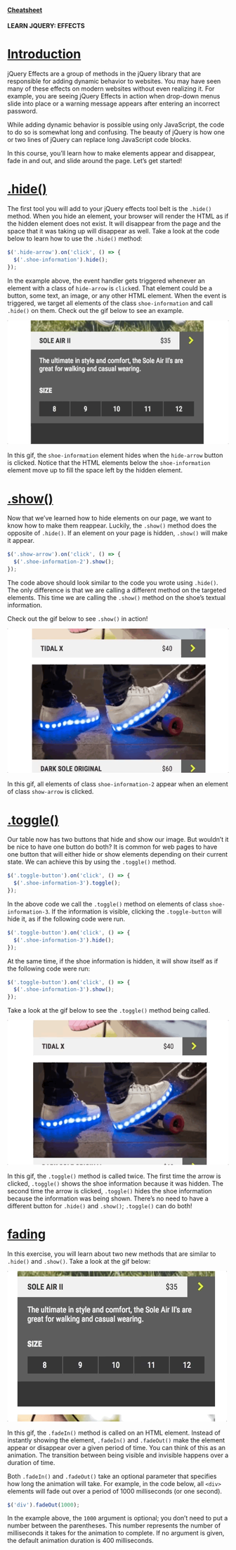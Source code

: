 #### [Cheatsheet](https://www.codecademy.com/learn/learn-jquery/modules/learn-jquery-effects/cheatsheet)

#### LEARN JQUERY: EFFECTS

# [Introduction](https://www.codecademy.com/courses/learn-jquery/lessons/jquery-effects/exercises/effects-introduction)

jQuery Effects are a group of methods in the jQuery library that are responsible for adding dynamic behavior to websites. 
You may have seen many of these effects on modern websites without even realizing it. 
For example, you are seeing jQuery Effects in action when drop-down menus slide into place or a warning message appears after entering an incorrect password.

While adding dynamic behavior is possible using only JavaScript, the code to do so is somewhat long and confusing. 
The beauty of jQuery is how one or two lines of jQuery can replace long JavaScript code blocks.

In this course, you’ll learn how to make elements appear and disappear, fade in and out, and slide around the page. 
Let’s get started!

# [.hide()](https://www.codecademy.com/courses/learn-jquery/lessons/jquery-effects/exercises/hide)

The first tool you will add to your jQuery effects tool belt is the `.hide()` method. 
When you hide an element, your browser will render the HTML as if the hidden element does not exist. 
It will disappear from the page and the space that it was taking up will disappear as well. 
Take a look at the code below to learn how to use the `.hide()` method:
```javascript
$('.hide-arrow').on('click', () => {
  $('.shoe-information').hide();
});
```
In the example above, the event handler gets triggered whenever an element with a class of `hide-arrow` is `click`ed. 
That element could be a button, some text, an image, or any other HTML element. 
When the event is triggered, we target all elements of the class `shoe-information` and call `.hide()` on them. 
Check out the gif below to see an example.

![Hide](hide-gif.gif)

In this gif, the `shoe-information` element hides when the `hide-arrow` button is clicked. 
Notice that the HTML elements below the `shoe-information` element move up to fill the space left by the hidden element.

# [.show()](https://www.codecademy.com/courses/learn-jquery/lessons/jquery-effects/exercises/show)

Now that we’ve learned how to hide elements on our page, we want to know how to make them reappear. 
Luckily, the `.show()` method does the opposite of `.hide()`. 
If an element on your page is hidden, `.show()` will make it appear.
```javascript
$('.show-arrow').on('click', () => {
  $('.shoe-information-2').show();
});
```
The code above should look similar to the code you wrote using `.hide()`. 
The only difference is that we are calling a different method on the targeted elements. 
This time we are calling the `.show()` method on the shoe’s textual information.

Check out the gif below to see `.show()` in action!

![Show](show-gif.gif)

In this gif, all elements of class `shoe-information-2` appear when an element of class `show-arrow` is clicked.

# [.toggle()](https://www.codecademy.com/courses/learn-jquery/lessons/jquery-effects/exercises/toggle)

Our table now has two buttons that hide and show our image. 
But wouldn’t it be nice to have one button do both? 
It is common for web pages to have one button that will either hide or show elements depending on their current state. 
We can achieve this by using the `.toggle()` method.
```javascript
$('.toggle-button').on('click', () => {
  $('.shoe-information-3').toggle();
});
```
In the above code we call the `.toggle()` method on elements of class `shoe-information-3`. 
If the information is visible, clicking the `.toggle-button` will hide it, as if the following code were run.
```javascript
$('.toggle-button').on('click', () => {
  $('.shoe-information-3').hide();
});
```
At the same time, if the shoe information is hidden, it will show itself as if the following code were run:
```javascript
$('.toggle-button').on('click', () => {
  $('.shoe-information-3').show();
});
```
Take a look at the gif below to see the `.toggle()` method being called.

![Toggle](toggle-gif.gif)

In this gif, the `.toggle()` method is called twice. 
The first time the arrow is clicked, `.toggle()` shows the shoe information because it was hidden. 
The second time the arrow is clicked, `.toggle()` hides the shoe information because the information was being shown. 
There’s no need to have a different button for `.hide()` and `.show()`; 
`.toggle()` can do both!

# [fading](https://www.codecademy.com/courses/learn-jquery/lessons/jquery-effects/exercises/fade)

In this exercise, you will learn about two new methods that are similar to `.hide()` and `.show()`. 
Take a look at the gif below:

![Fade in](fadeIn-gif.gif)

In this gif, the `.fadeIn()` method is called on an HTML element. 
Instead of instantly showing the element, `.fadeIn()` and `.fadeOut()` make the element appear or disappear over a given period of time. 
You can think of this as an animation. 
The transition between being visible and invisible happens over a duration of time.

Both `.fadeIn()` and `.fadeOut()` take an optional parameter that specifies how long the animation will take. 
For example, in the code below, all `<div>` elements will fade out over a period of 1000 milliseconds (or one second).
```javascript
$('div').fadeOut(1000);
```
In the example above, the `1000` argument is optional; you don’t need to put a number between the parentheses. 
This number represents the number of milliseconds it takes for the animation to complete. 
If no argument is given, the default animation duration is 400 milliseconds.




















